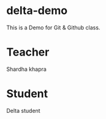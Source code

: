 # delta-demo
This is a Demo for Git & Github class.

# Teacher
Shardha khapra

# Student
Delta student
